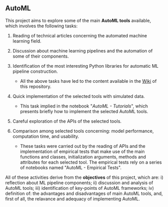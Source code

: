 ## AutoML

This project aims to explore some of the main **AutoML tools** available, which involves the following tasks:
1. Reading of technical articles concerning the automated machine learning field.
2. Discussion about machine learning pipelines and the automation of some of their components.
3. Identification of the most interesting Python libraries for automatic ML pipeline construction.
    * All the above tasks have led to the content available in the [Wiki](https://github.com/m-rosso/autoML/wiki/AutoML---Discussion) of this repository.

5. Quick implementation of the selected tools with simulated data.
    * This task implied in the notebook "*AutoML - Tutorials*", which presents briefly how to implement the selected AutoML tools.

7. Careful exploration of the APIs of the selected tools.
8. Comparison among selected tools concerning: model performance, computation time, and usability.
    * These tasks were carried out by the reading of APIs and the implementation of empirical tests that make use of the main functions and classes, initialization arguments, methods and attributes for each selected tool. The empirical tests rely on a series of notebooks named "AutoML - Empirical Tests".

All of these activities derive from the **objectives** of this project, which are: i) reflection about ML pipeline components; ii) discussion and analysis of AutoML tools; iii) identification of key-points of AutoML frameworks; iv) definition of: the advantages and disadvantages of main AutoML tools, and, first of all, the relavance and adequacy of implementing AutoML.
